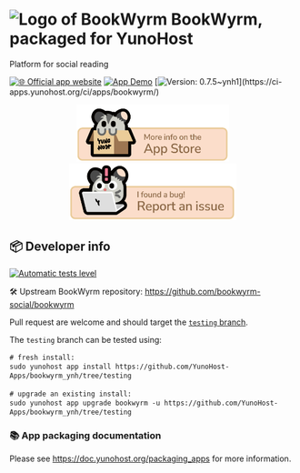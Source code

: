 <!--
N.B.: This README was automatically generated by <https://github.com/YunoHost/apps_tools/blob/main/readme_generator>
It shall NOT be edited by hand.
-->

<h1>
  <img src="https://raw.githubusercontent.com/YunoHost/apps/main/logos/bookwyrm.png" width="32px" alt="Logo of BookWyrm">
  BookWyrm, packaged for YunoHost
</h1>

Platform for social reading

[![🌐 Official app website](https://img.shields.io/badge/Official_app_website-darkgreen?style=for-the-badge)](https://joinbookwyrm.com/fr/)
[![App Demo](https://img.shields.io/badge/App_Demo-blue?style=for-the-badge)](https://joinbookwyrm.com/fr/)
[![Version: 0.7.5~ynh1](https://img.shields.io/badge/Version-0.7.5~ynh1-rgba(0,150,0,1)?style=for-the-badge)](https://ci-apps.yunohost.org/ci/apps/bookwyrm/)

<div align="center">
<a href="https://apps.yunohost.org/app/bookwyrm"><img height="100px" src="https://github.com/YunoHost/yunohost-artwork/raw/refs/heads/main/badges/neopossum-badges/badge_more_info_on_the_appstore.svg"/></a>
<a href="https://github.com/YunoHost-Apps/bookwyrm_ynh/issues"><img height="100px" src="https://github.com/YunoHost/yunohost-artwork/raw/refs/heads/main/badges/neopossum-badges/badge_report_an_issue.svg"/></a>
</div>

## 📦 Developer info

[![Automatic tests level](https://apps.yunohost.org/badge/cilevel/bookwyrm)](https://ci-apps.yunohost.org/ci/apps/bookwyrm/)

🛠️ Upstream BookWyrm repository: <https://github.com/bookwyrm-social/bookwyrm>

Pull request are welcome and should target the [`testing` branch](https://github.com/YunoHost-Apps/bookwyrm_ynh/tree/testing).

The `testing` branch can be tested using:
```
# fresh install:
sudo yunohost app install https://github.com/YunoHost-Apps/bookwyrm_ynh/tree/testing

# upgrade an existing install:
sudo yunohost app upgrade bookwyrm -u https://github.com/YunoHost-Apps/bookwyrm_ynh/tree/testing
```

### 📚 App packaging documentation

Please see <https://doc.yunohost.org/packaging_apps> for more information.